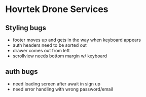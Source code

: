 # Hovrtek Drone Services

## Styling bugs

* footer moves up and gets in the way when keyboard appears
* auth headers need to be sorted out
* drawer comes out from left
* scrollview needs bottom margin w/ keyboard

## auth bugs

* need loading screen after await in sign up
* need error handling with wrong password/email
